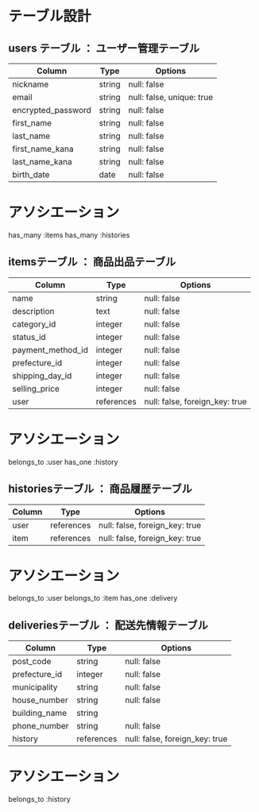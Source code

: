 # テーブル設計

## users テーブル ： ユーザー管理テーブル
| Column             | Type    | Options                   |
| ------------------ | ------- | ------------------------- |
| nickname           | string  | null: false               |
| email              | string  | null: false, unique: true |
| encrypted_password | string  | null: false               |
| first_name         | string  | null: false               |
| last_name          | string  | null: false               |
| first_name_kana    | string  | null: false               |
| last_name_kana     | string  | null: false               |
| birth_date         | date    | null: false               |

# アソシエーション
has_many :items
has_many :histories

##  itemsテーブル ： 商品出品テーブル

| Column            | Type       | Options                        |
| --------------    | ---------- | ------------------------------ |
| name              | string     | null: false                    |
| description       | text       | null: false                    |
| category_id       | integer    | null: false                    |
| status_id         | integer    | null: false                    | 
| payment_method_id | integer    | null: false                    |
| prefecture_id     | integer    | null: false                    |
| shipping_day_id   | integer    | null: false                    |
| selling_price     | integer    | null: false                    |
| user              | references | null: false, foreign_key: true |

# アソシエーション
belongs_to :user
has_one :history

## historiesテーブル ： 商品履歴テーブル

| Column        | Type       | Options                        |
| ------------- | ---------- | ------------------------------ |
| user          | references | null: false, foreign_key: true |
| item          | references | null: false, foreign_key: true |

# アソシエーション
belongs_to :user
belongs_to :item
has_one :delivery

## deliveriesテーブル ： 配送先情報テーブル

| Column         | Type    | Options     |
| -------------- | ------- | ----------- |
| post_code      | string  | null: false |
| prefecture_id  | integer | null: false |
| municipality   | string  | null: false |
| house_number   | string  | null: false |
| building_name  | string  |             |
| phone_number   | string  | null: false |
| history        | references | null: false, foreign_key: true |

# アソシエーション
belongs_to :history
